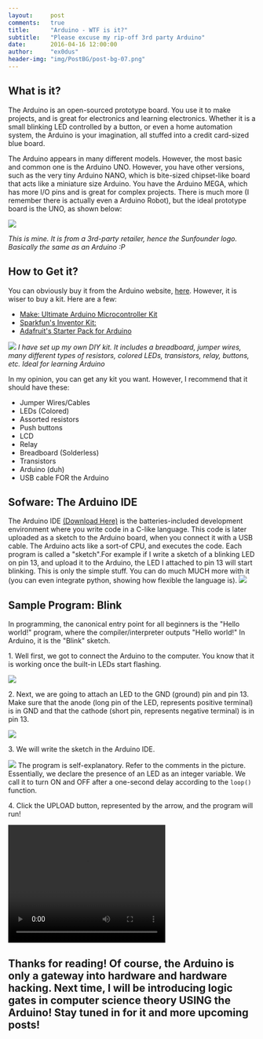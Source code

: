 ```yaml
---
layout:     post
comments:   true
title:      "Arduino - WTF is it?"
subtitle:   "Please excuse my rip-off 3rd party Arduino"
date:       2016-04-16 12:00:00
author:     "ex0dus"
header-img: "img/PostBG/post-bg-07.png"
---
```

<h2> What is it? </h2>
The Arduino is an open-sourced prototype board. You use it to make projects, and is great for electronics and learning electronics. Whether it is a small blinking LED controlled by a button, or even a home automation system, the Arduino is your imagination, all stuffed into a credit card-sized blue board.

The Arduino appears in many different models. However, the most basic and common one is the Arduino UNO. However, you have other versions, such as the very tiny Arduino NANO, which is bite-sized chipset-like board that acts like a miniature size Arduino. You have the Arduino MEGA, which has more I/O pins and is great for complex projects. There is much more (I remember there is actually even a Arduino Robot), but the ideal prototype board is the UNO, as shown below:

<img src="/img/ArduinoWTFisIt/arduino-pic.jpg">

<i>This is mine. It is from a 3rd-party retailer, hence the Sunfounder logo. Basically the same as an Arduino :P</i>

<h2> How to Get it? </h2>
You can obviously buy it from the Arduino website, <a href="http://www.arduino.org/">here</a>. However, it is wiser to buy a kit. Here are a few:
<ul>
	<li><a href="http://www.makershed.com/products/ultimate-arduino-microcontroller-pack">Make: Ultimate Arduino Microcontroller Kit</a></li>
	<li><a href="https://www.sparkfun.com/products/12060?gclid=CjwKEAiA-s6zBRDWudDL2Iic4QQSJAA4Od3Xv9dGOkvaiVOAmJ7S2rWWO9lrId_EG5lTEYWW1DwClRoCQ_Xw_wcB">Sparkfun's Inventor Kit:</a></li>
	<li><a href="https://www.adafruit.com/products/68?gclid=CjwKEAiA-s6zBRDWudDL2Iic4QQSJAA4Od3Xa0jNpHILmQFEqvXD2qshEWqEAxlnskf1J57GT53zdhoCrK_w_wcB">
	Adafruit's Starter Pack for Arduino</a></li>
</ul>

<img src="/img/ArduinoWTFisIt/personalkit.jpg">
<i> I have set up my own DIY kit. It includes a breadboard, jumper wires, many different types of resistors, colored LEDs, transistors, relay, buttons, etc. Ideal for learning Arduino </i>

In my opinion, you can get any kit you want. However, I recommend that it should have these:

<ul>    
    <li>Jumper Wires/Cables</li>
    <li>LEDs (Colored) </li>
    <li>Assorted resistors </li>
    <li>Push buttons </li>
    <li>LCD</li>
    <li>Relay</li>
    <li>Breadboard (Solderless)</li>
    <li>Transistors</li>
    <li>Arduino (duh)</li>
    <li>USB cable FOR the Arduino</li>
</ul>

<h2> Sofware: The Arduino IDE </h2>
The Arduino IDE <a href="https://www.arduino.cc/en/Main/Software">(Download Here)</a> is the batteries-included development environment where you write code in a C-like language. This code is later uploaded as a sketch to the Arduino board, when you connect it with a USB cable. The Arduino acts like a sort-of CPU, and executes the code. Each program is called a "sketch".For example if I write a sketch of a blinking LED on pin 13, and upload it to the Arduino, the LED I attached to pin 13 will start blinking. This is only the simple stuff. You can do much MUCH more with it (you can even integrate python, showing how flexible the language is). 

<img src="/img/ArduinoWTFisIt/arduinoide.png">

<h2> Sample Program: Blink </h2>
In programming, the canonical entry point for all beginners is the "Hello world!" program, where the compiler/interpreter outputs "Hello world!" In Arduino, it is the "Blink" sketch.
<p>1. Well first, we got to connect the Arduino to the computer. You know that it is working once the built-in LEDs start flashing.</p>
<img src="/img/ArduinoWTFisIt/connectedarduino.jpg">
<p>2. Next, we are going to attach an LED to the GND (ground) pin and pin 13. Make sure that the anode (long pin of the LED, represents positive terminal) is in GND and that the cathode (short pin, represents negative terminal) is in pin 13.</p>
<img src="/img/ArduinoWTFisIt/arduinopin.jpg">
<p>3. We will write the sketch in the Arduino IDE. </p>
<img src="/img/ArduinoWTFisIt/blinksketch.png">
The program is self-explanatory. Refer to the comments in the picture. Essentially, we declare the presence of an LED as an integer variable. We call it to turn ON and OFF after a one-second delay according to the <code>loop()</code> function.
<p>4. Click the UPLOAD button, represented by the arrow, and the program will run!</p>
<video width="320" height="240" controls>
  <source src="/img/ArduinoWTFisIt/blinkout.mov">
Your browser does not support the video tag.
</video> 

<h2> Thanks for reading! Of course, the Arduino is only a gateway into hardware and hardware hacking. Next time, I will be introducing logic gates in computer science theory USING the Arduino! Stay tuned in for it and more upcoming posts!</h2>